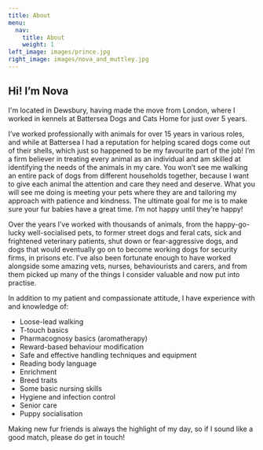 ```yaml
---
title: About
menu:
  nav:
    title: About
    weight: 1
left_image: images/prince.jpg
right_image: images/nova_and_muttley.jpg
---
```


## Hi! I’m Nova

I'm located in Dewsbury, having made the move from London, where I worked in
kennels at Battersea Dogs and Cats Home for just over 5 years.

I’ve worked professionally with animals for over 15 years in various roles, and
while at Battersea I had a reputation for helping scared dogs come out of their
shells, which just so happened to be my favourite part of the job! I’m a firm
believer in treating every animal as an individual and am skilled at identifying
the needs of the animals in my care. You won’t see me walking an entire pack of
dogs from different households together, because I want to give each animal the
attention and care they need and deserve. What you will see me doing is meeting
your pets where they are and tailoring my approach with patience and kindness.
The ultimate goal for me is to make sure your fur babies have a great time. I’m
not happy until they’re happy!

Over the years I’ve worked with thousands of animals, from the happy-go-lucky
well-socialised pets, to former street dogs and feral cats, sick and frightened
veterinary patients, shut down or fear-aggressive dogs, and dogs that would
eventually go on to become working dogs for security firms, in prisons etc. I’ve
also been fortunate enough to have worked alongside some amazing vets, nurses,
behaviourists and carers, and from them picked up many of the things I consider
valuable and now put into practise.

In addition to my patient and compassionate attitude, I have experience with and
knowledge of:

- Loose-lead walking
- T-touch basics
- Pharmacognosy basics (aromatherapy)
- Reward-based behaviour modification
- Safe and effective handling techniques and equipment
- Reading body language
- Enrichment
- Breed traits
- Some basic nursing skills
- Hygiene and infection control
- Senior care
- Puppy socialisation

Making new fur friends is always the highlight of my day, so if I sound like a
good match, please do get in touch!
